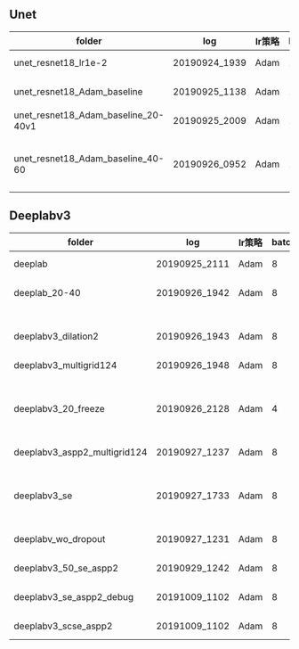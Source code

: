 ## Unet

|folder| log | lr策略 | batch_size | lr | model | train_score | val_score | submission(test_score) |
| --- | --- | --- | --- | --- | --- | --- | --- | --- |
| unet_resnet18_lr1e-2 | 20190924_1939 | Adam | 16 | 5e-4 | best | 0.9213 | 0.9168 | 0.88101(best+30) | 
|  |
| unet_resnet18_Adam_baseline | 20190925_1138 | Adam | 16 | 5e-4 | best(18) | 0.9539 | 0.9405 | 0.88945(best+20-40v1 best) | 
|  |
| unet_resnet18_Adam_baseline_20-40v1  | 20190925_2009 | Adam | 16 | 5e-4 | best(6) | 0.9640 | 0.9413 |   
|   |  |  |  |  | 20 | 0.97117 | 0.9410 |  |
|  |
| unet_resnet18_Adam_baseline_40-60  | 20190926_0952 | Adam | 16 | 5e-4 | best(1) |  | 0.9413 |  | 
|   |  |  |  |  | 20 | 0.97645 | 0.9411 |  |  

## Deeplabv3

|folder| log | lr策略 | batch_size | lr | model | grid(stage4) | aspp_dilation | replace | freeze | train_score | val_score | submission(test_score) |
| --- | --- | --- | --- | --- | --- | --- | --- | --- | --- | --- | --- | --- |
| deeplab | 20190925_2111 | Adam | 8 | 5e-4 | best(20) | 1,2,2 | 6 | 0,0,1 | F | 0.95229 | 0.9409 | 0.89514(best+20-40 20) |
|  |
| deeplab_20-40 | 20190926_1942 | Adam | 8 | 5e-4 | best(10) |1,2,2 | 6 | 0,0,1 | F | | 0.9382 | | 
|  |  |  |  |  | 20 |1,2,2 | 6 | 0,0,1 | F | | 0.94335 | |
|  |
| deeplabv3_dilation2 | 20190926_1943 | Adam | 8 | 5e-4 | best(20) | 1,2,2 | 2 | 0,0,1 | F | | 0.94307 | |
|  |
| deeplabv3_multigrid124 | 20190926_1948 | Adam | 8 | 5e-4 | best(15) | 1,2,4 | 6 | 0,0,1 | F | | 0.93877 ||
|  |  |  |  |  | 20 |  |  |  |  | | 0.94124 ||
|  |
| deeplabv3_20_freeze | 20190926_2128 | Adam | 4 | 1e-4 | best(8) | 1,2,2 | 6 | 0,1,1 | T || 0.94177 ||
|  |  |  |  |  | 20 | |  |  |  || 0.94436 ||
|  |
| deeplabv3_aspp2_multigrid124 | 20190927_1237 | Adam | 8 | 5e-4 | loss_best(13) | 1,2,4 | 2 | 0,0,1 | F || 0.93956 ||
|  |  |  |  |  | latest | |  |  |  || 0.94174 ||
|  |
| deeplabv3_se | 20190927_1733 | Adam | 8 | 5e-4 | loss_best(17) | 1,2,2 | 6 | 0,0,1 | F || 0.93314 ||
|  |  |  |  |  | latest | |  |  |  || 0.93284 ||
|  |
| deeplabv_wo_dropout | 20190927_1231 | Adam | 8 | 5e-4 | loss_best(20) | 1,2,2 | 6 | 0,0,1 | F || 0.93895 ||
|  |
| deeplabv3_50_se_aspp2 | 20190929_1242 | Adam | 8 | 5e-4 | loss_best(20) | 1,2,2 | 2 | 0,0,1 | F || 0.9437 ||
|  |
| deeplabv3_se_aspp2_debug | 20191009_1102 | Adam | 8 | 5e-4 | latest(20) | 1,2,2 | 2 | 0,0,1 | F || 0.93883 ||
|  |
| deeplabv3_scse_aspp2 | 20191009_1102 | Adam | 8 | 5e-4 | latest(20) | 1,2,2 | 2 | 0,0,1 | F || 0.93883 ||

